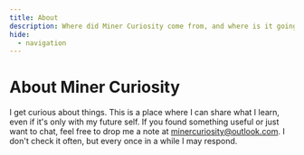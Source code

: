 ```yaml
---
title: About
description: Where did Miner Curiosity come from, and where is it going?
hide:
  - navigation
---
```


# About Miner Curiosity

I get curious about things. This is a place where I can share what I learn, even if it's only with my future self. If you found something useful or just want to chat, feel free to drop me a note at <a href='mailto:minercuriosity@outlook.com'>minercuriosity@outlook.com</a>. I don't check it often, but every once in a while I may respond.
